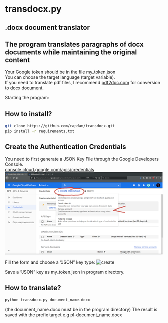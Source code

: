 # transdocx.py
## .docx document translator
## The program translates paragraphs of docx documents while maintaining the original content
Your Google token should be in the file my_token.json  
You can choose the target language (target variable).  
If you need to translate pdf files, I recommend [pdf2doc.com](https://pdf2doc.com) for conversion to docx document.

Starting the program: 
## How to install? ##
```bash
git clone https://github.com/rapdan/transdocx.git
pip install -r requirements.txt
```
## Create the Authentication Credentials ##
You need to first generate a JSON Key File through the Google Developers Console.   
[console.cloud.google.com/apis/credentials](https://console.cloud.google.com/apis/credentials)
![cloud](https://github.com/rapdan/transdocx/blob/master/pic/console_cloud.png)

Fill the form and choose a “JSON” key type:
![create](https://github.com/rapdan/transdocx/blob/master/pic/create_json.png")


Save a “JSON” key as my_token.json in program directory.

## How to translate? ##
```python
python transdocx.py document_name.docx  
```
(the document_name.docx must be in the program directory)
The result is saved with the prefix target e.g pl-document_name.docx
